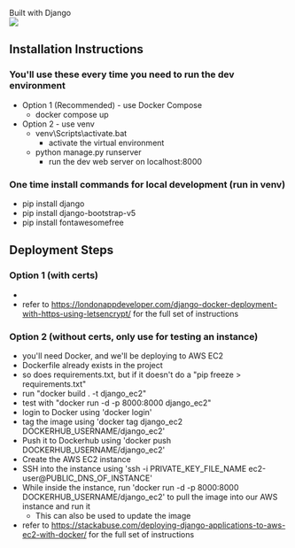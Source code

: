 Built with Django  
[![](https://skillicons.dev/icons?i=django)](https://skillicons.dev)

## Installation Instructions

### You'll use these every time you need to run the dev environment
- Option 1 (Recommended) - use Docker Compose
    - docker compose up
- Option 2 - use venv
    - venv\Scripts\activate.bat
        - activate the virtual environment
    - python manage.py runserver
        - run the dev web server on localhost:8000

### One time install commands for local development (run in venv)
- pip install django
- pip install django-bootstrap-v5
- pip install fontawesomefree

## Deployment Steps

### Option 1 (with certs)
- 
- refer to https://londonappdeveloper.com/django-docker-deployment-with-https-using-letsencrypt/ for the full set of instructions

### Option 2 (without certs, only use for testing an instance)
- you'll need Docker, and we'll be deploying to AWS EC2
- Dockerfile already exists in the project
- so does requirements.txt, but if it doesn't do a "pip freeze > requirements.txt"
- run "docker build . -t django_ec2"
- test with "docker run -d -p 8000:8000 django_ec2"
- login to Docker using 'docker login'
- tag the image using 'docker tag django_ec2 DOCKERHUB_USERNAME/django_ec2'
- Push it to Dockerhub using 'docker push DOCKERHUB_USERNAME/django_ec2'
- Create the AWS EC2 instance
- SSH into the instance using 'ssh -i PRIVATE_KEY_FILE_NAME ec2-user@PUBLIC_DNS_OF_INSTANCE'
- While inside the instance, run 'docker run -d -p 8000:8000 DOCKERHUB_USERNAME/django_ec2' to pull the image into our AWS instance and run it
  - This can also be used to update the image
- refer to https://stackabuse.com/deploying-django-applications-to-aws-ec2-with-docker/ for the full set of instructions






